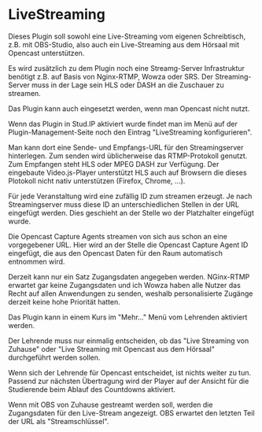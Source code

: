 # LiveStreaming

Dieses Plugin soll sowohl eine Live-Streaming vom eigenen Schreibtisch, z.B. mit OBS-Studio, also auch ein Live-Streaming aus dem Hörsaal mit Opencast unterstützen. 

Es wird zusätzlich zu dem Plugin noch eine Streamg-Server Infrastruktur benötigt z.B. auf Basis von Nginx-RTMP, Wowza oder SRS. Der Streaming-Server muss in der Lage sein HLS oder DASH an die Zuschauer zu streamen. 

Das Plugin kann auch eingesetzt werden, wenn man Opencast nicht nutzt.

Wenn das Plugin in Stud.IP aktiviert wurde findet man im Menü auf der Plugin-Management-Seite noch den Eintrag "LiveStreaming konfigurieren".

Man kann dort eine Sende- und Empfangs-URL für den Streamingserver hinterlegen. Zum senden wird üblicherweise das RTMP-Protokoll genutzt. Zum Empfangen steht HLS oder MPEG DASH zur Verfügung. Der eingebaute Video.js-Player unterstützt HLS auch auf Browsern die dieses Plotokoll nicht nativ unterstützen (Firefox, Chrome, ...).

Für jede Veranstaltung wird eine zufällig ID zum streamen erzeugt. Je nach Streamingserver muss diese ID an unterschiedlichen Stellen in der URL eingefügt werden. Dies geschieht an der Stelle wo der Platzhalter <id> eingefügt wurde. 
  
Die Opencast Capture Agents streamen von sich aus schon an eine vorgegebener URL. Hier wird an der Stelle <id> die Opencast Capture Agent ID eingefügt, die aus den Opencast Daten für den Raum automatisch entnommen wird. 
  
Derzeit kann nur ein Satz Zugangsdaten angegeben werden. NGinx-RTMP erwartet gar keine Zugangsdaten und ich Wowza haben alle Nutzer das Recht auf allen Anwendungen zu senden, weshalb personalisierte Zugänge derzeit keine hohe Priorität hatten. 
  
Das Plugin kann in einem Kurs im "Mehr..." Menü vom Lehrenden aktiviert werden. 

Der Lehrende muss nur einmalig entscheiden, ob das "Live Streaming von Zuhause" oder "Live Streaming mit Opencast aus dem Hörsaal" durchgeführt werden sollen. 

Wenn sich der Lehrende für Opencast entscheidet, ist nichts weiter zu tun. Passend zur nächsten Übertragung wird der Player auf der Ansicht für die Studierende beim Ablauf des Countdowns aktiviert. 

Wenn mit OBS von Zuhause gestreamt werden soll, werden die Zugangsdaten für den Live-Stream angezeigt. OBS erwartet den letzten Teil der URL als "Streamschlüssel".
